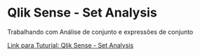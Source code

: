 # Qlik Sense - Set Analysis

Trabalhando com Análise de conjunto e expressões de conjunto


[Link para Tuturial: Qlik Sense - Set Analysis](https://www.notion.so/Qlik-Sense-Set-Analysis-d3c8cfe433284f319722490fa7119bad)

